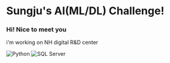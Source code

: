 # Sungju's AI(ML/DL) Challenge!

### Hi! Nice to meet you
i'm working on NH digital R&D center

<img alt="Python" src ="https://img.shields.io/badge/Python-3776AB.svg?&style=for-the-badge&logo=Python&logoColor=white"/>
<img alt="SQL Server" src ="https://img.shields.io/badge/SQL Server-3776AB.svg?&style=for-the-badge&logo=SQL Server&logoColor=white"/>
